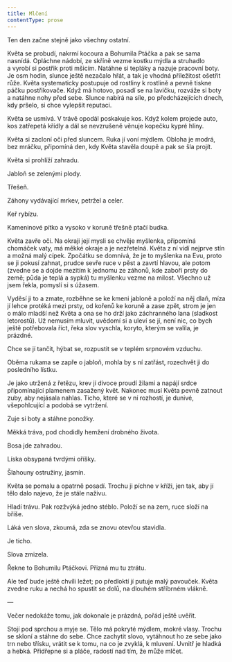 ```yaml
---
title: Mlčení
contentType: prose
---
```


<section>

Ten den začne stejně jako všechny ostatní.

Květa se probudí, nakrmí kocoura a Bohumila Ptáčka a pak se sama nasnídá. Opláchne nádobí, ze skříně vezme kostku mýdla a struhadlo a vyrobí si postřik proti mšicím. Natáhne si tepláky a nazuje pracovní boty. Je osm hodin, slunce ještě nezačalo hřát, a tak je vhodná příležitost ošetřit růže. Květa systematicky postupuje od rostliny k rostlině a pevně tiskne páčku postřikovače. Když má hotovo, posadí se na lavičku, rozváže si boty a natáhne nohy před sebe. Slunce nabírá na síle, po předcházejících dnech, kdy pršelo, si chce vylepšit reputaci.

Květa se usmívá. V trávě opodál poskakuje kos. Když kolem projede auto, kos zatřepetá křídly a dál se nevzrušeně věnuje kopečku kypré hlíny.

Květa si zacloní oči před sluncem. Ruka jí voní mýdlem. Obloha je modrá, bez mráčku, připomíná den, kdy Květa stavěla doupě a pak se šla projít.

Květa si prohlíží zahradu.

Jabloň se zelenými plody.

Třešeň.

Záhony vydávající mrkev, petržel a celer.

Keř rybízu.

Kameninové pítko a vysoko v koruně třešně ptačí budka.

Květa zavře oči. Na okraji její mysli se chvěje myšlenka, připomíná chomáček vaty, má měkké okraje a je nezřetelná. Květa z ní vidí nejprve stín a možná malý cípek. Zpočátku se domnívá, že je to myšlenka na Evu, proto se ji pokusí zahnat, prudce sevře ruce v pěst a zavrtí hlavou, ale potom (zvedne se a dojde mezitím k jednomu ze záhonů, kde zaboří prsty do země; půda je teplá a sypká) tu myšlenku vezme na milost. Všechno už jsem řekla, pomyslí si s úžasem.

Vyděsí ji to a zmate, rozběhne se ke kmeni jabloně a položí na něj dlaň, míza jí lehce protéká mezi prsty, od kořenů ke koruně a zase zpět, strom je jen o málo mladší než Květa a ona se ho drží jako záchranného lana (sladkost letorostů). Už nemusím mluvit, uvědomí si a uleví se jí, není nic, co bych ještě potřebovala říct, řeka slov vyschla, koryto, kterým se valila, je prázdné.

Chce se jí tančit, hýbat se, rozpustit se v teplém srpnovém vzduchu.

Oběma rukama se zapře o jabloň, mohla by s ní zatřást, rozechvět ji do posledního lístku.

Je jako utržená z řetězu, krev jí divoce proudí žilami a napájí srdce připomínající plamenem zasažený květ. Nakonec musí Květa pevně zatnout zuby, aby nejásala nahlas. Ticho, které se v ní rozhostí, je dunivé, všepohlcující a podobá se vytržení.

Zuje si boty a stáhne ponožky.

Měkká tráva, pod chodidly hemžení drobného života.

Bosa jde zahradou.

Líska obsypaná tvrdými oříšky.

Šlahouny ostružiny, jasmín.

Květa se pomalu a opatrně posadí. Trochu ji píchne v kříži, jen tak, aby jí tělo dalo najevo, že je stále naživu.

Hladí trávu. Pak rozžvýká jedno stéblo. Položí se na zem, ruce složí na břiše.

Láká ven slova, zkoumá, zda se znovu otevřou stavidla.

Je ticho.

Slova zmizela.

Řekne to Bohumilu Ptáčkovi. Přizná mu tu ztrátu.

Ale teď bude ještě chvíli ležet; po předloktí jí putuje malý pavouček. Květa zvedne ruku a nechá ho spustit se dolů, na dlouhém stříbrném vlákně.

—

Večer nedokáže tomu, jak dokonale je prázdná, pořád ještě uvěřit.

Stojí pod sprchou a myje se. Tělo má pokryté mýdlem, mokré vlasy. Trochu se skloní a stáhne do sebe. Chce zachytit slovo, vytáhnout ho ze sebe jako trn nebo třísku, vrátit se k tomu, na co je zvyklá, k mluvení. Uvnitř je hladká a hebká. Přidřepne si a pláče, radostí nad tím, že může mlčet.

</section>

